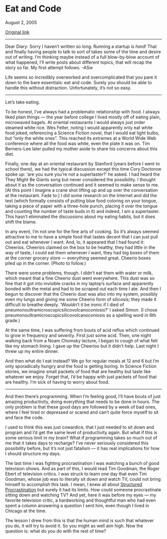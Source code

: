 Eat and Code
============

August 2, 2005

[Original link](http://www.aaronsw.com/weblog/eatandcode)

* * * * *

Dear Diary: Sorry I haven’t written so long. Running a startup is
*hard*! That and finally having people to talk to sort of takes some of
the time and desire out of writing. I’m thinking maybe instead of a full
blow-by-blow account of what happened, I’ll write posts about different
topics, that will recap the story so far. My first attempt follows. -ASw

Life seems so incredibly overworked and overcomplicated that you pare it
down to the bare essentials: eat and code. Surely you should be able to
handle this without distraction. Unfortunately, it’s not so easy.

* * * * *

Let’s take eating.

To be honest, I’ve always had a problematic relationship with food. I
always liked plain things — the year before college I lived mostly off
of eating plain, microwaved bagels. At oriental restaurants I would
always just order steamed white rice. Wes Felter, noting I would
apparently only eat white food joked, referencing a Science Fiction
novel, that I would eat light bulbs, but “only the white ones”. This
reached its extremes at a World Wide Web conference where all the food
was white, even the plate it was on. Tim Berners-Lee later pulled my
mother aside to share his concerns about this diet.

Finally, one day at an oriental restaurant by Stanford (years before I
went to school there), we had the typical discussion except this time
Cory Doctorow spoke up: ‘are you sure you’re not a supertaster?’ he
asked. I had heard the They Might Be Giants song but never considered
the possibility. I thought about it as the conversation continued and it
seemed to make sense to me. [At this point I imagine a crane shot
lifting up and up over the conversation at the restaurant. Fade to:] I
did some research on the Internet and did the test (which formally
consists of putting blue food coloring on your tongue, taking a piece of
paper with a three-hole punch, placing it over the tongue and counting
the number of taste buds in it) and indeed, I am a supertaster. This
hasn’t eliminated the discussions about my eating habits, but it does
shift the blame.

In any event, I’m not one for the fine arts of cooking. So it’s always
seemed attractive to me to have a simple food that tastes decent that I
can just pull out and eat whenever I want. And, lo, it appeared that I
had found it: Cheerios. Cheerios claimed on the box to be healthy, they
had little in the way of taste, I could eat them whenever I want, they
had big boxes of them at the corner grocery store — everything seemed
great. Cheerio boxes piled up in the corner. (Photo to follow.)

There were some problems, though. I didn’t eat them with water or milk,
which meant that a fine Cheerio dust went everywhere. This dust was so
fine that it got into invisible cracks in my laptop’s surface and
apparently bonded with the metal and had to be scraped out each time I
ate. And then I begun to discover that the Cheerio dust was also into my
system, possibly even my lungs and giving me some Cheerio form of
silicosis; they made it difficult to breathe deeply. ‘Wouldn’t it be
ironic if I died of pneumonoultramicroscopicsilicovolcanoconiosis?’ I
asked Simon. (I chose pneumonoultramicroscopicsilicovolcanoconiosis as a
spelling word in 6th grade.)

At the same time, I was suffering from bouts of acid reflux which
continued to grow in frequency and severity. First just some acid. Then,
one night walking back from a Noam Chomsky lecture, I began to cough of
what felt like my stomach lining. I gave up the Cheerios but it didn’t
help. Last night I threw up my entire dinner.

And then what do I eat instead? We go for regular meals at 12 and 6 but
I’m only sporadically hungry and the food is getting boring. In Science
Fiction stories, we imagine small packets of food that are healthy but
taste like whatever we enjoy. Forget that, I’d be happy with just
packets of food that are healthy. I’m sick of having to worry about
food.

* * * * *

And then there’s programming. When I’m feeling good, I’ll have bouts of
just amazing productivity, doing everything that needs to be done in
hours. The only problem is that these good days are followed by a week
of bad ones, where I feel tired or depressed or scared and can’t quite
force myself to sit and face the code.

I used to think this was just cowardice, that I just needed to sit down
and program and I’d get the same level of productivity again. But what
if this is some serious limit in my brain? What if programming takes so
much out of me that it takes days to recharge? I’ve never seriously
considered this possibility before, but it’s not just fatalism — it has
real implications for how I should structure my days.

The last time I was fighting procrastination I was watching a bunch of
good television shows. And as part of this, I would read Tim Goodman,
the Roger Ebert of television critics. I was struck to learn one day
that even Tim Goodman, whose job was to literally sit down and watch TV,
could not bring himself to accomplish this task. I mean, I knew all
about [Structured
Procrastination](http://www-csli.stanford.edu/~john/procrastination.html)
but surely it had its limits. How could someone procrastinate sitting
down and watching TV? And yet, here it was before my eyes — my favorite
television critic, a hardworking and thoughtful man who had even spent a
column answering a question I sent him, even though I lived in Chicago
at the time.

The lesson I drew from this is that the human mind is such that whatever
you do, it will try to avoid it. So you might as well aim high. Now the
question is: what do you do with the rest of time?
